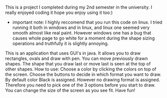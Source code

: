 This is a project I completed during my 2nd semester in the university.
I really enjoyed coding it hope you enjoy using it too:)
- important note: I highly reccomend that you run this code on linux. I tried running it both in windows and in linux, and linux one seemed very smooth almost like real paint. However windows one has a bug that causes whole page to go white for a moment during the shape sizing operations and truthfully it is slightly annoying.
   
This is an application that uses GUI's in java.
It allows you to draw rectangles, ovals and draw with pen. 
You can move previously drawn shapes.
The shape that you draw last or move last is seen at the top of other shapes.
How to use:
Choose a color by clicking the colors on top of the screen.
Choose the buttons to decide in which format you want to draw.
By default color Black is assigned. However no drawing format is assigned.
Therefore you need to pick one of the 3 options before you start to draw.
You can change the size of the screen as you see fit.
Have fun!
